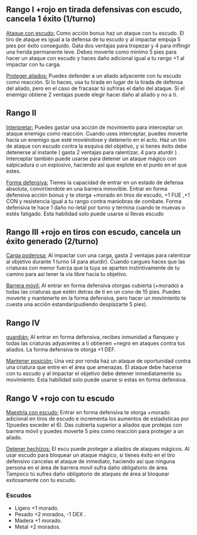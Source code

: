 ## Rango I +rojo en tirada defensivas con escudo, cancela 1 éxito (1/turno)

<u>Ataque con escudo:</u> Como acción bonus haz un ataque con tu escudo. El tiro de ataque es igual a la defensa de tu escudo y al impactar empuja 5 pies por éxito conseguido. Gata dos ventajas para tropezar y 4 para inflingir una herida permanente leve. Debes moverte como minimo 5 pies para hacer un ataque con escudo y haces daño adicional igual a tu rango +1 al impactar con tu carga.

<u>Proteger aliados:</u> Puedes defender a un aliado adyacente con tu escudo como reacción. Si lo haces, usa tu tirada en lugar de la tirada de defensa del aliado, pero en el caso de fracasar tú sufriras el daño del ataque. Si el enemigo obtiene 2 ventajas puede elegir hacer daño al aliado y no a ti.

## Rango II

<u>Interpretar:</u> Puedes gastar una acción de movimiento para interceptar un ataque enemigo como reacción. Cuando uses interceptar, puedes moverte hacia un enemigo que esté moviéndose y detenerlo en el acto. Haz un tiro de ataque con escudo contra la esquiva del objetivo, y si tienes éxito debe detenerse al instante ( gasta 2 ventajas para ralentizar, 4 para aturdir ) . Interceptar también puede usarse para detener un ataque mágico con salpicadura o un explosivo, haciendo así que explote en el punto en el que estes.

<u>Forma defensiva:</u> Tienes la capacidad de entrar en un estado de defensa absoluta, convirtiendote en una barrera inmovible. Entrar en forma defensiva acción bonus y te otorga +morado en tiros de escudo, +1 FUE ,+1 CON y resistencia igual a tu rango contra maniobras de combate. Forma defensiva te hace 1 daño no-letal por turno y termina cuando te muevas o estés fatigado. Esta habilidad solo puede usarse si llevas escudo

## Rango III +rojo en tiros con escudo, cancela un éxito generado (2/turno)

<u>Carga poderosa:</u> Al impactar con una carga, gasta 2 ventajas para ralentizar al objetivo durante 1 turno (4 para aturdir). Cuando cargues haces que las criaturas con menor fuerza que la tuya se aparten instintivamente de tu camino para así tener la vía libre hacia tu objetivo.

<u>Barrera móvil:</u> Al entrar en forma defensiva otorgas cubierta (+morado) a todas las criaturas que estén detras de ti en un  cono de 15 pies. Puedes moverte y mantenerte en la forma defensiva, pero hacer un movimiento te cuesta una acción estandar(pudiendo desplazarte 5 pies).

## Rango IV

<u>guardián:</u> Al entrar en forma defensiva, recibes inmunidad a flanqueo y todas las criaturas adyacentes a ti obtienen +negro en ataques contra tus aliados. La forma defensiva te otorga +1 DEF.

<u>Mantener posición:</u> Una vez por ronda haz un ataque de oportunidad contra una criatura que entre en el área que amenazas. El ataque debe hacerse con tu escudo y al impactar el objetivo debe detener inmediatamente su movimiento.  Esta habilidad solo puede usarse si estas en forma defensiva.

## Rango V +rojo con tu escudo

<u>Maestría con escudo:</u> Entrar en forma defensiva te otorga +morado adicional en tiros de escudo e incrementa los aumentos de estadisticas por 1(puedes exceder el 6). Das cubierta superior a aliados que protejas con barrera móvil y puedes moverte 5 pies como reacción para proteger a un aliado.

<u>Detener hechizos:</u> El escu puede proteger a aliados de ataques mágicos. Al usar escudo para bloquear un ataque mágico, si tienes éxito en el tiro defensivo cancelas el ataque de inmediato, haciendo así que  ninguna persona en el área de barrera movil sufra daño obligatorio de área. Tampoco tú sufres daño obligatorio de ataques de área al bloquear exitosamente con tu escudo.



### Escudos

- Ligero +1 morado.
- Pesado +2 morados, -1 DEX .
- Madera +1 morado.
- Metal +2 morados.























 

